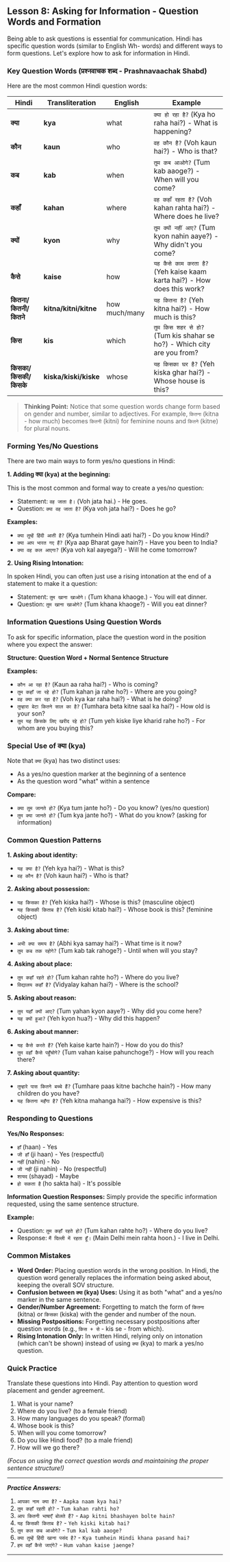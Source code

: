 ## Lesson 8: Asking for Information - Question Words and Formation

Being able to ask questions is essential for communication. Hindi has specific question words (similar to English Wh- words) and different ways to form questions. Let's explore how to ask for information in Hindi.

### Key Question Words (प्रश्नवाचक शब्द - Prashnavaachak Shabd)

Here are the most common Hindi question words:

| Hindi | Transliteration | English | Example |
|-------|----------------|---------|---------|
| **क्या** | **kya** | what | `क्या हो रहा है?` (Kya ho raha hai?) - What is happening? |
| **कौन** | **kaun** | who | `वह कौन है?` (Voh kaun hai?) - Who is that? |
| **कब** | **kab** | when | `तुम कब आओगे?` (Tum kab aaoge?) - When will you come? |
| **कहाँ** | **kahan** | where | `वह कहाँ रहता है?` (Voh kahan rahta hai?) - Where does he live? |
| **क्यों** | **kyon** | why | `तुम क्यों नहीं आए?` (Tum kyon nahin aaye?) - Why didn't you come? |
| **कैसे** | **kaise** | how | `यह कैसे काम करता है?` (Yeh kaise kaam karta hai?) - How does this work? |
| **कितना/कितनी/कितने** | **kitna/kitni/kitne** | how much/many | `यह कितना है?` (Yeh kitna hai?) - How much is this? |
| **किस** | **kis** | which | `तुम किस शहर से हो?` (Tum kis shahar se ho?) - Which city are you from? |
| **किसका/किसकी/किसके** | **kiska/kiski/kiske** | whose | `यह किसका घर है?` (Yeh kiska ghar hai?) - Whose house is this? |

> **Thinking Point:** Notice that some question words change form based on gender and number, similar to adjectives. For example, `कितना` (kitna - how much) becomes `कितनी` (kitni) for feminine nouns and `कितने` (kitne) for plural nouns.

### Forming Yes/No Questions

There are two main ways to form yes/no questions in Hindi:

**1. Adding क्या (kya) at the beginning:**

This is the most common and formal way to create a yes/no question:

* Statement: `वह जाता है।` (Voh jata hai.) - He goes.
* Question: `क्या वह जाता है?` (Kya voh jata hai?) - Does he go?

**Examples:**
* `क्या तुम्हें हिंदी आती है?` (Kya tumhein Hindi aati hai?) - Do you know Hindi?
* `क्या आप भारत गए हैं?` (Kya aap Bharat gaye hain?) - Have you been to India?
* `क्या वह कल आएगा?` (Kya voh kal aayega?) - Will he come tomorrow?

**2. Using Rising Intonation:**

In spoken Hindi, you can often just use a rising intonation at the end of a statement to make it a question:

* Statement: `तुम खाना खाओगे।` (Tum khana khaoge.) - You will eat dinner.
* Question: `तुम खाना खाओगे?` (Tum khana khaoge?) - Will you eat dinner?

### Information Questions Using Question Words

To ask for specific information, place the question word in the position where you expect the answer:

**Structure:** **Question Word + Normal Sentence Structure**

**Examples:**
* `कौन आ रहा है?` (Kaun aa raha hai?) - Who is coming?
* `तुम कहाँ जा रहे हो?` (Tum kahan ja rahe ho?) - Where are you going?
* `वह क्या कर रहा है?` (Voh kya kar raha hai?) - What is he doing?
* `तुम्हारा बेटा कितने साल का है?` (Tumhara beta kitne saal ka hai?) - How old is your son?
* `तुम यह किसके लिए खरीद रहे हो?` (Tum yeh kiske liye kharid rahe ho?) - For whom are you buying this?

### Special Use of क्या (kya)

Note that `क्या` (kya) has two distinct uses:
* As a yes/no question marker at the beginning of a sentence
* As the question word "what" within a sentence

**Compare:**
* `क्या तुम जानते हो?` (Kya tum jante ho?) - Do you know? (yes/no question)
* `तुम क्या जानते हो?` (Tum kya jante ho?) - What do you know? (asking for information)

### Common Question Patterns

**1. Asking about identity:**
* `यह क्या है?` (Yeh kya hai?) - What is this?
* `वह कौन है?` (Voh kaun hai?) - Who is that?

**2. Asking about possession:**
* `यह किसका है?` (Yeh kiska hai?) - Whose is this? (masculine object)
* `यह किसकी किताब है?` (Yeh kiski kitab hai?) - Whose book is this? (feminine object)

**3. Asking about time:**
* `अभी क्या समय है?` (Abhi kya samay hai?) - What time is it now?
* `तुम कब तक रहोगे?` (Tum kab tak rahoge?) - Until when will you stay?

**4. Asking about place:**
* `तुम कहाँ रहते हो?` (Tum kahan rahte ho?) - Where do you live?
* `विद्यालय कहाँ है?` (Vidyalay kahan hai?) - Where is the school?

**5. Asking about reason:**
* `तुम यहाँ क्यों आए?` (Tum yahan kyon aaye?) - Why did you come here?
* `यह क्यों हुआ?` (Yeh kyon hua?) - Why did this happen?

**6. Asking about manner:**
* `यह कैसे करते हैं?` (Yeh kaise karte hain?) - How do you do this?
* `तुम वहाँ कैसे पहुँचोगे?` (Tum vahan kaise pahunchoge?) - How will you reach there?

**7. Asking about quantity:**
* `तुम्हारे पास कितने बच्चे हैं?` (Tumhare paas kitne bachche hain?) - How many children do you have?
* `यह कितना महँगा है?` (Yeh kitna mahanga hai?) - How expensive is this?

### Responding to Questions

**Yes/No Responses:**
* `हाँ` (haan) - Yes
* `जी हाँ` (ji haan) - Yes (respectful)
* `नहीं` (nahin) - No
* `जी नहीं` (ji nahin) - No (respectful)
* `शायद` (shayad) - Maybe
* `हो सकता है` (ho sakta hai) - It's possible

**Information Question Responses:**
Simply provide the specific information requested, using the same sentence structure.

**Example:**
* Question: `तुम कहाँ रहते हो?` (Tum kahan rahte ho?) - Where do you live?
* Response: `मैं दिल्ली में रहता हूँ।` (Main Delhi mein rahta hoon.) - I live in Delhi.

### Common Mistakes

* **Word Order:** Placing question words in the wrong position. In Hindi, the question word generally replaces the information being asked about, keeping the overall SOV structure.
* **Confusion between `क्या` (kya) Uses:** Using it as both "what" and a yes/no marker in the same sentence.
* **Gender/Number Agreement:** Forgetting to match the form of `कितना` (kitna) or `किसका` (kiska) with the gender and number of the noun.
* **Missing Postpositions:** Forgetting necessary postpositions after question words (e.g., `किस + से` - kis se - from which).
* **Rising Intonation Only:** In written Hindi, relying only on intonation (which can't be shown) instead of using `क्या` (kya) to mark a yes/no question.

### Quick Practice

Translate these questions into Hindi. Pay attention to question word placement and gender agreement.

1. What is your name?
2. Where do you live? (to a female friend)
3. How many languages do you speak? (formal)
4. Whose book is this?
5. When will you come tomorrow?
6. Do you like Hindi food? (to a male friend)
7. How will we go there?

*(Focus on using the correct question words and maintaining the proper sentence structure!)*

---
***Practice Answers:***

1. `आपका नाम क्या है?` - `Aapka naam kya hai?`
2. `तुम कहाँ रहती हो?` - `Tum kahan rahti ho?`
3. `आप कितनी भाषाएँ बोलते हैं?` - `Aap kitni bhashayen bolte hain?`
4. `यह किसकी किताब है?` - `Yeh kiski kitab hai?`
5. `तुम कल कब आओगे?` - `Tum kal kab aaoge?`
6. `क्या तुम्हें हिंदी खाना पसंद है?` - `Kya tumhein Hindi khana pasand hai?`
7. `हम वहाँ कैसे जाएंगे?` - `Hum vahan kaise jaenge?`

---
